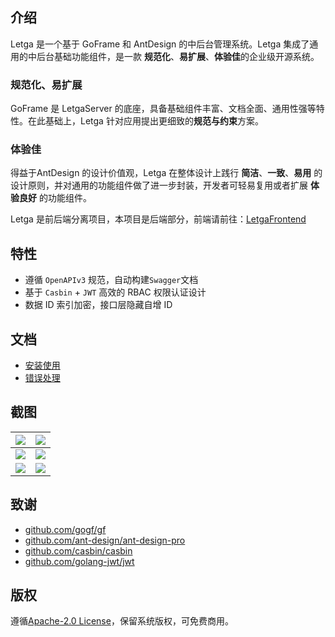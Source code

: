 ## 介绍

Letga 是一个基于 GoFrame 和 AntDesign 的中后台管理系统。Letga 集成了通用的中后台基础功能组件，是一款 **规范化**、**易扩展**、**体验佳**的企业级开源系统。

### 规范化、易扩展

GoFrame 是 LetgaServer 的底座，具备基础组件丰富、文档全面、通用性强等特性。在此基础上，Letga 针对应用提出更细致的**规范与约束**方案。

### 体验佳

得益于AntDesign 的设计价值观，Letga 在整体设计上践行 **简洁**、**一致**、**易用** 的设计原则，并对通用的功能组件做了进一步封装，开发者可轻易复用或者扩展 **体验良好** 的功能组件。

Letga 是前后端分离项目，本项目是后端部分，前端请前往：[LetgaFrontend](https://github.com/lgcgo/letga-frontend/)

## 特性

- 遵循 `OpenAPIv3` 规范，自动构建`Swagger`文档
- 基于 `Casbin` + `JWT` 高效的 RBAC 权限认证设计
- 数据 ID 索引加密，接口层隐藏自增 ID

## 文档

- [安装使用](docs/start_install.md)
- [错误处理](docs/sys_error.md)

## 截图

| ![](https://github.com/lgcgo/letga-server/assets/42335782/d4a310fb-59a6-41fb-971c-13a02ea35c43) | ![](https://github.com/lgcgo/letga-server/assets/42335782/7723dde4-3e37-4a40-8c96-b1c52e2a253e) |
|:-----------------------------------------------------------------------------------------------:|:----|
| ![](https://github.com/lgcgo/letga-server/assets/42335782/e4b30c98-969c-48ca-91f3-bb48eff698bc) | ![](https://github.com/lgcgo/letga-server/assets/42335782/50efa16a-a908-4cce-b517-f66ceee0f4a8) |
| ![](https://github.com/lgcgo/letga-server/assets/42335782/48b3da26-b16c-40bc-a61c-a2dcb318e748) | ![](https://github.com/lgcgo/letga-server/assets/42335782/4dfa2d8c-6951-4b59-bdfc-88c8958b7f35) |

## 致谢

- [github.com/gogf/gf](https://github.com/gogf/gf)
- [github.com/ant-design/ant-design-pro](https://github.com/ant-design/ant-design-pro)
- [github.com/casbin/casbin](https://github.com/casbin/casbin)
- [github.com/golang-jwt/jwt](https://github.com/golang-jwt/jwt)

## 版权

遵循[Apache-2.0 License](https://github.com/lgcgo/letga-server/blob/main/LICENSE)，保留系统版权，可免费商用。

